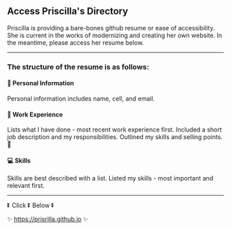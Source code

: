 ## Access Priscilla's Directory

Priscilla is providing a bare-bones github resume or ease of accessibility. She is current in the works of modernizing and creating her own website.
In the meantime, please access her resume below. 

---

### The structure of the resume is as follows:

#### :information_desk_person: Personal Information
Personal information includes name, cell, and email.

#### :briefcase: Work Experience
Lists what I have done - most recent work experience first. Included a short job description and my responsibilities. Outlined my skills and selling points. :100:

#### :computer: Skills
Skills are best described with a list. Listed my skills - most important and relevant first.

---

:arrow_double_down:  Click  :arrow_double_down:  Below  :arrow_double_down:


:sparkles: https://prisrilla.github.io :sparkles:




